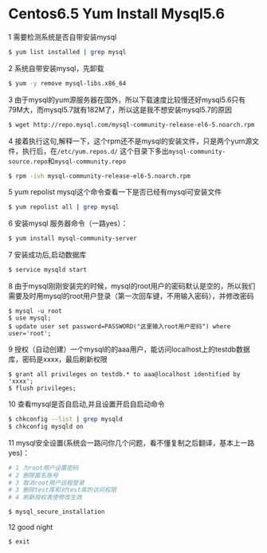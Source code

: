 Centos6.5 Yum Install Mysql5.6
===================================

1 需要检测系统是否自带安装mysql  

```bash
$ yum list installed | grep mysql
```

2 系统自带安装mysql，先卸载

```bash
$ yum -y remove mysql-libs.x86_64
```

3 由于mysql的yum源服务器在国外，所以下载速度比较慢还好mysql5.6只有79M大，而mysql5.7就有182M了，所以这是我不想安装mysql5.7的原因

```bash
$ wget http://repo.mysql.com/mysql-community-release-el6-5.noarch.rpm
```

4 接着执行这句,解释一下，这个rpm还不是mysql的安装文件，只是两个yum源文件，执行后，在`/etc/yum.repos.d/` 这个目录下多出`mysql-community-source.repo`和`mysql-community.repo`

```bash
$ rpm -ivh mysql-community-release-el6-5.noarch.rpm
```

5 yum repolist mysql这个命令查看一下是否已经有mysql可安装文件

```bash
$ yum repolist all | grep mysql
```

6 安装mysql 服务器命令（一路yes）：

```bash
$ yum install mysql-community-server
```

7 安装成功后,启动数据库

```bash
$ service mysqld start
```

8 由于mysql刚刚安装完的时候，mysql的root用户的密码默认是空的，所以我们需要及时用mysql的root用户登录（第一次回车键，不用输入密码），并修改密码

```mysql
$ mysql -u root  
$ use mysql;
$ update user set password=PASSWORD("这里输入root用户密码") where user='root';
```

9 授权（自动创建）一个mysql的的aaa用户，能访问localhost上的testdb数据库，密码是xxxx，最后刷新权限

```mysql
$ grant all privileges on testdb.* to aaa@localhost identified by 'xxxx';
$ flush privileges;
```

10 查看mysql是否自启动,并且设置开启自启动命令

```bash
$ chkconfig --list | grep mysqld
$ chkconfig mysqld on
```

11 mysql安全设置(系统会一路问你几个问题，看不懂复制之后翻译，基本上一路yes)：

```bash
# 1 为root用户设置密码
# 2 删除匿名账号
# 3 取消root用户远程登录
# 3 删除test库和对test库的访问权限
# 4 刷新授权表使修改生效

$ mysql_secure_installation
```

12 good night 

```bash
$ exit
```
